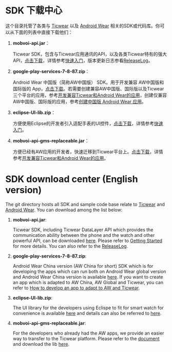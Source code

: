 # SDK 下载中心

这个目录托管了各类与 [Ticwear][ticwear] 以及 [Android Wear][android-wear] 相关的SDK或代码库。你可以从下面的列表中直接下载他们：

1. **mobvoi-api.jar**：

   Ticwear SDK，包含与Ticwear应用通讯的API，以及各类Ticwear特有的强大API，[点击下载][ticwear-sdk]，详情参考[快速入门][getting-started]，版本更新日志参看[ReleaseLog][release-log]。

2. **google-play-services-7-8-87.zip**：

   Android Wear 中国版（简称AW中国版） SDK。用于开发兼容 AW中国版和国际版的 App，[点击下载][android-wear-sdk]。若需要创建兼容AW中国版、国际版以及Ticwear三个平台的应用，参考[开发兼容Ticwear和Android Wear的应用][gms-compat]，创建仅兼容AW中国版、国际版的应用，参考[创建中国版 Android Wear 应用][creating-awc]。

3. **eclipse-UI-lib.zip**：

   方便使用Eclipse的开发者引入适配手表的UI控件，[点击下载][eclipse-ui]，详情参考[快速入门][getting-started]。

4. **mobvoi-api-gms-replaceable.jar**：

   方便已经有AW应用的开发者，快速迁移到Ticwear平台上。[点击下载][gms-replace]，详情参考[开发兼容Ticwear和Android Wear的应用][gms-compat]。

# SDK download center (English version)

The git directory hosts all SDK and sample code base relate to [Ticwear][ticwear] and [Android Wear][android-wear]. You can download among the list below:

1. **mobvoi-api.jar**:

   Ticwear SDK, including Ticwear DataLayer API which provides the communication ability between the phone and the watch and other powerful API, can be downloaded [here][ticwear-sdk]. Please refer to [Getting Started][getting-started] for more details. You can also refer to the [ReleaseLog][release-log].

2. **google-play-services-7-8-87.zip**:

   Android Wear China version (AW China for short) SDK which is for developing the apps which can run both on Android Wear global version and Android Wear China version is available [here][android-wear-sdk]. If you want to create an app which is adapted to AW China, AW Global and Ticwear, you can refer to [How to develop an app to adapt to AW and Ticwear][gms-compat].

3. **eclipse-UI-lib.zip**:

   The UI library for the developers using Eclispe to fit for smart watch for convenience is available [here][eclipse-ui] and details can also be referred to [here][getting-started].

4. **mobvoi-api-gms-replaceable.jar**:

   For the developers who already had the AW apps, we provide an easier way to transfer to the Ticwear platform. Please refer to the [document][gms-compat] and download the lib [here][gms-replace].

[ticwear]: http://ticwear.com/
[android-wear]: https://www.android.com/wear/
[ticwear-sdk]: https://github.com/ticwear/sdk/raw/master/lib/mobvoi-api.jar
[release-log]: /lib/ReleaseLog
[getting-started]: http://developer.chumenwenwen.com/v2/doc/ticwear/getting-started
[android-wear-sdk]: https://github.com/ticwear/sdk/raw/master/lib/google-play-services-7-8-87.zip
[creating-awc]: http://developer.chumenwenwen.com/v2/doc/androidwear/android
[gms-compat]: http://developer.chumenwenwen.com/v2/doc/ticwear/gms-compat
[eclipse-ui]: https://github.com/ticwear/sdk/raw/master/lib/eclipse-UI-lib.zip
[gms-replace]: https://github.com/ticwear/sdk/raw/master/lib/mobvoi-api-gms-replaceable.jar
